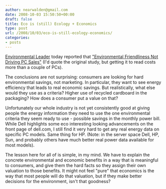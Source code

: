 ```yaml
---
author: nearwalden@gmail.com
date: 2008-10-03 15:50:50+00:00
draft: false
title: Eco is (still) Ecology + Economics
type: post
url: /2008/10/03/eco-is-still-ecology-economics/
categories:
- posts
---
```


[Environmental Leader](http://www.environmentalleader.com/) today reported that ["Environmental Friendliness Not Driving PC Sales"](http://www.environmentalleader.com/2008/10/01/environmental-friendliness-not-driving-pc-sales/) (I'd quote the original study, but getting it to read costs more than a couple of PCs).





The conclusions are not surprising:  consumers are looking for hard environmental savings, not marketing.  In particular, they want to see energy efficiency that leads to real economic savings.  But realistically, what else would they use as a criteria?  Higher use of recycled cardboard in the packaging?  How does a consumer put a value on that?





Unfortunately our whole industry is not yet consistently good at giving people the energy information they need to use the one environmental criteria they seem ready to use - possible savings in the monthly power bill.  While Dell highlights some eco interesting looking advancements on the front page of dell.com, I still find it very hard to get any real energy data on specific PC models.  Same thing for HP.  (Note:  in the server space Dell, HP, Sun, and probably others have much better real power data available for most models).





The lesson here for all of is simple, in my mind.  We have to explain the concrete environmental and economic benefits in a way that is meaningful to consumers, and give them the hard facts so they assign their own valuation to those benefits.  It might not feel "pure" that economics is the way that most people will do that valuation, but if they make better decisions for the environment, isn't that goodness?



